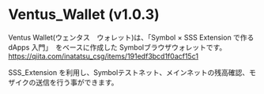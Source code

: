 # Ventus_Wallet (v1.0.3)

Ventus Wallet(ウェンタス　ウォレット)は、「Symbol × SSS Extension で作る dApps 入門」　をベースに作成した
Symbolブラウザウォレットです。
https://qiita.com/inatatsu_csg/items/191edf3bcd1f0acf15c1

SSS_Extension を利用し、Symbolテストネット、メインネットの残高確認、モザイクの送信を行う事ができます。

